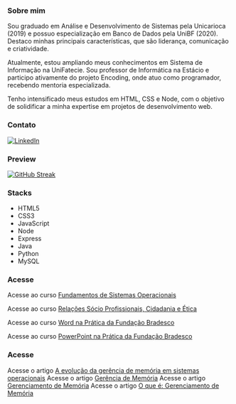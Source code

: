 ### Sobre mim

Sou graduado em Análise e Desenvolvimento de Sistemas pela Unicarioca (2019) e possuo especialização em Banco de Dados pela UniBF (2020). Destaco minhas principais características, que são liderança, comunicação e criatividade. 

Atualmente, estou ampliando meus conhecimentos em Sistema de Informação na UniFatecie. Sou professor de Informática na Estácio e participo ativamente do projeto Encoding, onde atuo como programador, recebendo mentoria especializada. 

Tenho intensificado meus estudos em HTML, CSS e Node, com o objetivo de solidificar a minha expertise em projetos de desenvolvimento web.

### Contato
[![LinkedIn](https://img.shields.io/badge/LinkedIn-000?style=for-the-badge&logo=linkedin&logoColor=0E76A8)](https://www.linkedin.com/in/nascimentof/)

### Preview

[![GitHub Streak](https://streak-stats.demolab.com/?user=f5-nascimento&theme=dark&background=000&border=30A3DC&dates=FFF)](https://git.io/streak-stats)

### Stacks

- HTML5
- CSS3
- JavaScript
- Node
- Express
- Java
- Python
- MySQL

### Acesse
Acesse ao curso [Fundamentos de Sistemas Operacionais](https://drive.google.com/drive/folders/14LwvJeT8Er_glkqOnbGxFV7vsbhdcMAB?usp=sharing)

Acesse ao curso [Relações Sócio Profissionais, Cidadania e Ética](https://drive.google.com/drive/folders/1JHwONdr-M8499IPjGL5zFWR6WTZhsTfR?usp=sharing)

Acesse ao curso [Word na Prática da Fundação Bradesco](https://www.notion.so/profnascimentof/WORD-NA-PR-TICA-fa63e22ca3bb418e8926f831b5b04368)

Acesse ao curso [PowerPoint na Prática da Fundação Bradesco](https://profnascimentof.notion.site/POWERPOINT-NA-PR-TICA-4447006d82ad41dd9944056814f48441?pvs=25)

### Acesse
Acesse o artigo [A evolução da gerência de memória em sistemas operacionais](https://drive.google.com/file/d/1qS7EYEGwplgyiCbduWEQFLx_cuwbCmC8/view?usp=sharing)
Acesse o artigo [Gerência de Memória](https://drive.google.com/file/d/11h4WxTKuC9ta3gB52RMkBD4BOLRseEDy/view?usp=sharing)
Acesse o artigo [Gerenciamento de Memória](https://drive.google.com/file/d/1aFbZBc8HvF8lVptMJwCcTOgfEa9bnXMi/view?usp=sharing)
Acesse o artigo [O que é: Gerenciamento de Memória](https://drive.google.com/file/d/1YcnA8eIvQcPTnwLyY2-hYduuRp4fk72Q/view?usp=sharing)






